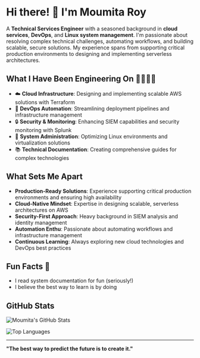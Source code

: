 # Hi there! 👋 I'm Moumita Roy

A **Technical Services Engineer** with a seasoned background in **cloud services**, **DevOps**, and **Linux system management**. I'm passionate about resolving complex technical challenges, automating workflows, and building scalable, secure solutions. My experience spans from supporting critical production environments to designing and implementing serverless architectures.

## What I Have Been Engineering On 👩🏻‍💻🦿

- ☁️ **Cloud Infrastructure**: Designing and implementing scalable AWS solutions with Terraform
- 🔧 **DevOps Automation**: Streamlining deployment pipelines and infrastructure management
- 🔒 **Security & Monitoring**: Enhancing SIEM capabilities and security monitoring with Splunk
- 🐧 **System Administration**: Optimizing Linux environments and virtualization solutions
- 📚 **Technical Documentation**: Creating comprehensive guides for complex technologies

## What Sets Me Apart

- **Production-Ready Solutions**: Experience supporting critical production environments and ensuring high availability
- **Cloud-Native Mindset**: Expertise in designing scalable, serverless architectures on AWS
- **Security-First Approach**: Heavy background in SIEM analysis and identity management
- **Automation Enthu**: Passionate about automating workflows and infrastructure management
- **Continuous Learning**: Always exploring new cloud technologies and DevOps best practices

## Fun Facts 🫧

- I read system documentation for fun (seriously!)
- I believe the best way to learn is by doing

## GitHub Stats

![Moumita's GitHub Stats](https://github-readme-stats.vercel.app/api?username=moumita-royIO&show_icons=true&theme=tokyonight&hide_border=true&count_private=true)

![Top Languages](https://github-readme-stats.vercel.app/api/top-langs/?username=moumita-royIO&layout=compact&theme=tokyonight&hide_border=true)

---

**"The best way to predict the future is to create it."**

<!--
**moumita-royIO/moumita-royIO** is a ✨ _special_ ✨ repository because its `README.md` (this file) appears on your GitHub profile.

Here are some ideas to get you started:

- 🔭 I’m currently working on ...
- 🌱 I’m currently learning ...
- 👯 I’m looking to collaborate on ...
- 🤔 I’m looking for help with ...
- 💬 Ask me about ...
- 📫 How to reach me: ...
- 😄 Pronouns: ...
- ⚡ Fun fact: ...
-->
